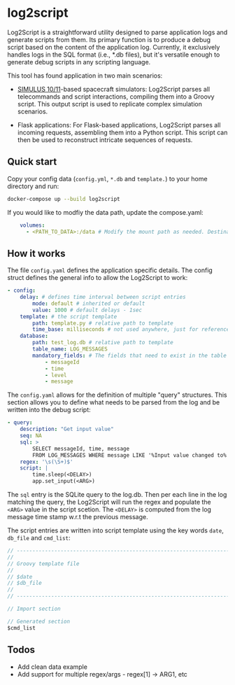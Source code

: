 # log2script

Log2Script is a straightforward utility designed to parse application logs and generate scripts from them. Its primary function is to produce a debug script based on the content of the application log. Currently, it exclusively handles logs in the SQL format (i.e., *.db files), but it's versatile enough to generate debug scripts in any scripting language.

This tool has found application in two main scenarios:
* [SIMULUS 10/11](https://sim.space-codev.org/)-based spacecraft simulators: Log2Script parses all telecommands and script interactions, compiling them into a Groovy script. This output script is used to replicate complex simulation scenarios.

* Flask applications: For Flask-based applications, Log2Script parses all incoming requests, assembling them into a Python script. This script can then be used to reconstruct intricate sequences of requests.

## Quick start
Copy your config data (`config.yml`, `*.db` and `template.`) to your home directory and run:

```bash
docker-compose up --build log2script
```

If you would like to modfiy the data path, update the compose.yaml:

```yaml
    volumes:
      - <PATH_TO_DATA>:/data # Modify the mount path as needed. Destination path is always /data
```

## How it works
The file `config.yaml` defines the application specific details. The config struct defines the general info to allow the Log2Script to work:

``` yaml
- config: 
    delay: # defines time interval between script entries
        mode: default # inherited or default
        value: 1000 # default delays - 1sec
    template: # the script template
        path: template.py # relative path to template
        time_base: milliseconds # not used anywhere, just for reference
    database:
        path: test_log.db # relative path to template
        table_name: LOG_MESSAGES
        mandatory_fields: # The fields that need to exist in the table schema
            - messageId
            - time
            - level
            - message
```
The `config.yaml` allows for the definition of multiple "query" structures. This section allows you to define what needs to be parsed from the log and be written into the debug script:

```yaml
- query:
    description: "Get input value"
    seq: NA
    sql: >
        SELECT messageId, time, message
        FROM LOG_MESSAGES WHERE message LIKE '%Input value changed to%'
    regex: '\s(\S+)$'
    script: |
        time.sleep(<DELAY>)
        app.set_input(<ARG>)
```
The `sql` entry is the SQLite query to the log.db. Then per each line in the log matching the query, the Log2Script will run the regex and populate the `<ARG>` value in the script scetion. The `<DELAY>` is computed from the log message time stamp w.r.t the previous message.

The script entries are written into script template using the key words `date`, `db_file` and `cmd_list`:
```groovy
// --------------------------------------------------------------------------------
//
// Groovy template file
// 
// $date
// $db_file
//
// --------------------------------------------------------------------------------

// Import section

// Generated section
$cmd_list
```

## Todos
* Add clean data example
* Add support for multiple regex/args - regex[1] -> ARG1, etc
